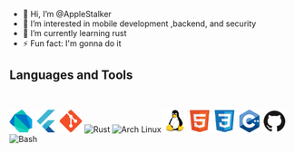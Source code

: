 - 👋 Hi, I’m @AppleStalker
- 👀 I’m interested in mobile development ,backend, and security
- 🌱 I’m currently learning rust
- ⚡ Fun fact: I'm gonna do it

## Languages and Tools
<br>
<p align="left">
    <img src="https://raw.githubusercontent.com/devicons/devicon/master/icons/dart/dart-original.svg" alt="Dart" width="40" height="40" />
    <img src="https://raw.githubusercontent.com/devicons/devicon/master/icons/flutter/flutter-original.svg" alt="Flutter" width="40" height="40" />
    <img src="https://raw.githubusercontent.com/devicons/devicon/master/icons/git/git-original.svg" alt="Git" width="40" height="40" />
    <img src="https://cdn.jsdelivr.net/gh/devicons/devicon@latest/icons/rust/rust-original.svg" alt="Rust" width="40" height="40" />
    <img src="https://cdn.jsdelivr.net/gh/devicons/devicon@latest/icons/archlinux/archlinux-original.svg" alt="Arch Linux" width="40" height="40" />
    <img src="https://raw.githubusercontent.com/devicons/devicon/master/icons/linux/linux-original.svg" alt="Linux" width="40" height="40" />
    <img src="https://raw.githubusercontent.com/devicons/devicon/master/icons/html5/html5-original.svg" alt="HTML" width="40" height="40" />
    <img src="https://raw.githubusercontent.com/devicons/devicon/master/icons/css3/css3-original.svg" alt="CSS" width="40" height="40" />
    <img src="https://raw.githubusercontent.com/devicons/devicon/master/icons/cplusplus/cplusplus-original.svg" alt="C++" width="40" height="40" />
    <img src="https://raw.githubusercontent.com/devicons/devicon/master/icons/github/github-original.svg" alt="GitHub" width="40" height="40" />
    <img src="https://cdn.jsdelivr.net/gh/devicons/devicon@latest/icons/bash/bash-original.svg" alt="Bash" width="40" height="40" />
</p>

